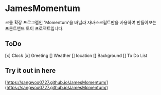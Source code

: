 # JamesMomentum

크롬 확장 프로그램인 'Momentum'을 바닐라 자바스크립트만을 사용하여 만들어보는 프론트앤드 토이 프로젝트입니다.

## ToDo

[x] Clock
[x] Greeting
[] Weather
[] location
[] Background
[] To Do List

## Try it out in here
[https://sangwoo0727.github.io/JamesMomentum/](https://sangwoo0727.github.io/JamesMomentum/)
